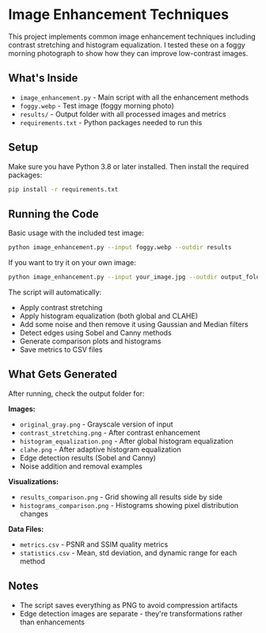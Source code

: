# Image Enhancement Techniques

This project implements common image enhancement techniques including contrast stretching and histogram equalization. I tested these on a foggy morning photograph to show how they can improve low-contrast images.

## What's Inside

- `image_enhancement.py` - Main script with all the enhancement methods
- `foggy.webp` - Test image (foggy morning photo)
- `results/` - Output folder with all processed images and metrics
- `requirements.txt` - Python packages needed to run this

## Setup

Make sure you have Python 3.8 or later installed. Then install the required packages:

```bash
pip install -r requirements.txt
```

## Running the Code

Basic usage with the included test image:

```bash
python image_enhancement.py --input foggy.webp --outdir results
```

If you want to try it on your own image:

```bash
python image_enhancement.py --input your_image.jpg --outdir output_folder
```

The script will automatically:
- Apply contrast stretching
- Apply histogram equalization (both global and CLAHE)
- Add some noise and then remove it using Gaussian and Median filters
- Detect edges using Sobel and Canny methods
- Generate comparison plots and histograms
- Save metrics to CSV files

## What Gets Generated

After running, check the output folder for:

**Images:**
- `original_gray.png` - Grayscale version of input
- `contrast_stretching.png` - After contrast enhancement
- `histogram_equalization.png` - After global histogram equalization
- `clahe.png` - After adaptive histogram equalization
- Edge detection results (Sobel and Canny)
- Noise addition and removal examples

**Visualizations:**
- `results_comparison.png` - Grid showing all results side by side
- `histograms_comparison.png` - Histograms showing pixel distribution changes

**Data Files:**
- `metrics.csv` - PSNR and SSIM quality metrics
- `statistics.csv` - Mean, std deviation, and dynamic range for each method


## Notes

- The script saves everything as PNG to avoid compression artifacts
- Edge detection images are separate - they're transformations rather than enhancements